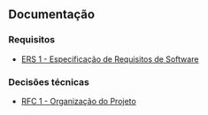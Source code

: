 
## Documentação

### Requisitos

- [ERS 1 - Especificação de Requisitos de Software](https://github.com/vieira-a/geek-store/blob/main/docs/ers/1-especificacao-requisitos.md)

### Decisões técnicas

- [RFC 1 - Organização do Projeto](https://github.com/vieira-a/geek-store/blob/main/docs/rfc/rfc-1-organizacao-projeto.md)
